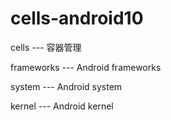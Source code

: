 # cells-android10

cells --- 容器管理

frameworks --- Android frameworks

system --- Android system

kernel --- Android kernel

